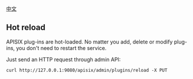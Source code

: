 [中文](plugins-cn.md)

## Hot reload
APISIX plug-ins are hot-loaded. No matter you add, delete or modify plug-ins, you don't need to restart the service.

Just send an HTTP request through admin API:
```shell
curl http://127.0.0.1:9080/apisix/admin/plugins/reload -X PUT
```
